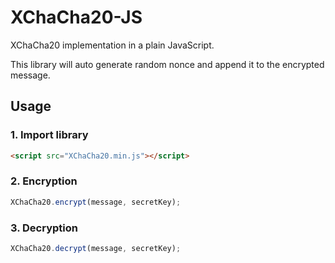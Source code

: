 # XChaCha20-JS

XChaCha20 implementation in a plain JavaScript.

This library will auto generate random nonce and append it to the encrypted message.

## Usage

### 1. Import library
```html
<script src="XChaCha20.min.js"></script>
```

### 2. Encryption
```js
XChaCha20.encrypt(message, secretKey);
```

### 3. Decryption
```js
XChaCha20.decrypt(message, secretKey);
```
